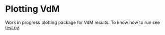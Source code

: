 # Plotting VdM

Work in progress plotting package for VdM results. To know how to run see [test.py](test.py).
